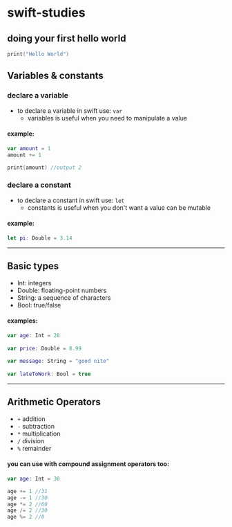# swift-studies

## doing your first hello world

```swift
print("Hello World")
```

## Variables & constants

### declare a variable

- to declare a variable in swift use:  ```var```
  + variables is useful when you need to manipulate a value

#### example:
```swift 
var amount = 1
amount += 1

print(amount) //output 2
```

### declare a constant

- to declare a constant in swift use:  ```let```
  + constants is useful when you don't want a value can be mutable

#### example:
```swift 
let pi: Double = 3.14
```

---

## Basic types

- Int: integers
- Double: floating-point numbers
- String: a sequence of characters
- Bool: true/false

#### examples:

```swift 
var age: Int = 28
 
var price: Double = 8.99
 
var message: String = "good nite"
 
var lateToWork: Bool = true
```

--- 

## Arithmetic Operators

- ```+``` addition
- ```-``` subtraction
- ```*``` multiplication
- ```/``` division
- ```%``` remainder

#### you can use with compound assignment operators too:

```swift
var age: Int = 30

age += 1 //31
age -= 1 //30
age *= 2 //60
age /= 2 //30
age %= 2 //0
```

